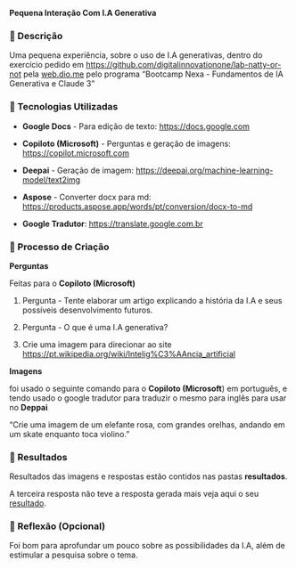 ﻿**Pequena Interação Com I.A Generativa**




### **📒 Descrição**

Uma pequena experiência, sobre o uso de I.A generativas, dentro do exercício pedido em <https://github.com/digitalinnovationone/lab-natty-or-not> pela [web.dio.me](http://web.dio.me) pelo programa “Bootcamp Nexa - Fundamentos de IA Generativa e Claude 3”


### **🤖 Tecnologias Utilizadas**


- **Google Docs** - Para edição de texto: <https://docs.google.com>

- **Copiloto (Microsoft)** - Perguntas e geração de imagens: <https://copilot.microsoft.com>

- **Deepai** -  Geração de imagem: <https://deepai.org/machine-learning-model/text2img>

- **Aspose** - Converter docx para md: <https://products.aspose.app/words/pt/conversion/docx-to-md>

- **Google Tradutor**: <https://translate.google.com.br>


### **🧐 Processo de Criação**

**Perguntas**

Feitas para o **Copiloto (Microsoft)**

1. Pergunta - Tente elaborar um artigo explicando a história da I.A e seus possíveis desenvolvimento futuros.

1. Pergunta - O que é uma I.A generativa?

1. Crie uma imagem para direcionar ao site <https://pt.wikipedia.org/wiki/Intelig%C3%AAncia_artificial>

**Imagens**

foi usado o seguinte comando para o **Copiloto (Microsoft**) em português, e tendo usado o google tradutor para traduzir o mesmo para inglês para usar no **Deppai**

“Crie uma imagem de um elefante rosa, com grandes orelhas, andando em um skate enquanto toca violino.”


### **🚀 Resultados**

Resultados das imagens e respostas estão contidos nas pastas **resultados**.

A terceira resposta não teve a resposta gerada mais veja aqui o seu [resultado](https://copilot.microsoft.com/images/create/https3a2f2fptwikipediaorg2fwiki2fintelig25c325aanciaar/1-664e4b71b3d34044bbe83669dcff59a3?FORM=SYDBIC).


### **💭 Reflexão (Opcional)**

Foi bom para aprofundar um pouco sobre as possibilidades da I.A, além de estimular a pesquisa sobre o tema.
